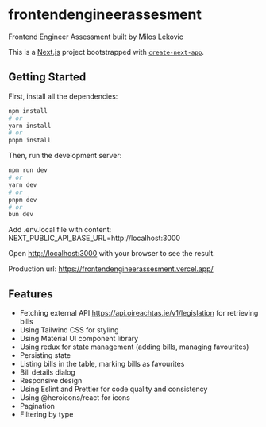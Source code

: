 # frontendengineerassesment

Frontend Engineer Assessment built by Milos Lekovic

This is a [Next.js](https://nextjs.org/) project bootstrapped with [`create-next-app`](https://github.com/vercel/next.js/tree/canary/packages/create-next-app).

## Getting Started

First, install all the dependencies:

```bash
npm install
# or
yarn install
# or
pnpm install
```

Then, run the development server:

```bash
npm run dev
# or
yarn dev
# or
pnpm dev
# or
bun dev
```

Add .env.local file with content: NEXT_PUBLIC_API_BASE_URL=http://localhost:3000

Open [http://localhost:3000](http://localhost:3000) with your browser to see the result.

Production url: https://frontendengineerassesment.vercel.app/

## Features

- Fetching external API https://api.oireachtas.ie/v1/legislation for retrieving bills
- Using Tailwind CSS for styling
- Using Material UI component library
- Using redux for state management (adding bills, managing favourites)
- Persisting state
- Listing bills in the table, marking bills as favourites
- Bill details dialog
- Responsive design
- Using Eslint and Prettier for code quality and consistency
- Using @heroicons/react for icons
- Pagination
- Filtering by type
